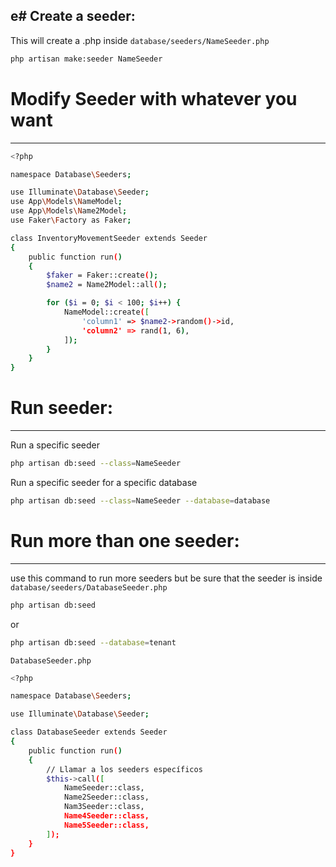e# Create a seeder:
---
This will create a .php inside `database/seeders/NameSeeder.php`
```sh
php artisan make:seeder NameSeeder
```

# Modify Seeder with whatever you want
---
```sh
<?php

namespace Database\Seeders;

use Illuminate\Database\Seeder;
use App\Models\NameModel;
use App\Models\Name2Model;
use Faker\Factory as Faker;

class InventoryMovementSeeder extends Seeder
{
    public function run()
    {
        $faker = Faker::create();
        $name2 = Name2Model::all();

        for ($i = 0; $i < 100; $i++) {
            NameModel::create([
                'column1' => $name2->random()->id,
                'column2' => rand(1, 6),
            ]);
        }
    }
}
```
# Run seeder:
---
Run a specific seeder
```sh
php artisan db:seed --class=NameSeeder
```
Run a specific seeder for a specific database
```sh
php artisan db:seed --class=NameSeeder --database=database
```
# Run more than one seeder:
---
use this command to run more seeders but be sure that the seeder is inside `database/seeders/DatabaseSeeder.php`

```sh
php artisan db:seed
```
or 
```sh
php artisan db:seed --database=tenant
```

`DatabaseSeeder.php`
```sh
<?php

namespace Database\Seeders;

use Illuminate\Database\Seeder;

class DatabaseSeeder extends Seeder
{
    public function run()
    {
        // Llamar a los seeders específicos
        $this->call([
            NameSeeder::class,
            Name2Seeder::class,
            Nam3Seeder::class,
            Name4Seeder::class,
            Name5Seeder::class,
        ]);
    }
}

```
